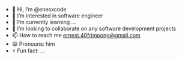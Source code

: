 - 👋 Hi, I’m @enesxcode
- 👀 I’m interested in software engineer
- 🌱 I’m currently learning ...
- 💞️ I’m looking to collaborate on any software development projects
- 📫 How to reach me ernest.40frimpong@gmail.com
- 😄 Pronouns: him
- ⚡ Fun fact: ...

<!---
enesxcode/enesxcode is a ✨ special ✨ repository because its `README.md` (this file) appears on your GitHub profile.
You can click the Preview link to take a look at your changes.
--->
